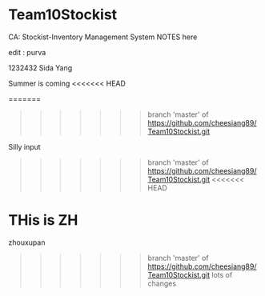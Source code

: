 # Team10Stockist
CA: Stockist-Inventory Management System
NOTES here

edit : purva


1232432
Sida Yang

Summer is coming
<<<<<<< HEAD

=======
>>>>>>> branch 'master' of https://github.com/cheesiang89/Team10Stockist.git


Silly input
>>>>>>> branch 'master' of https://github.com/cheesiang89/Team10Stockist.git
<<<<<<< HEAD




THis is ZH 
=======
zhouxupan
>>>>>>> branch 'master' of https://github.com/cheesiang89/Team10Stockist.git
 lots of changes